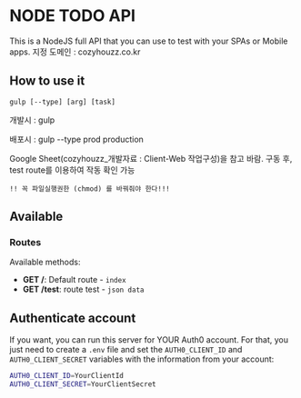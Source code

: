 # NODE TODO API
This is a NodeJS full API that you can use to test with your SPAs or Mobile apps.
지정 도메인 : cozyhouzz.co.kr

## How to use it
`gulp [--type] [arg] [task]`

개발시 : gulp

배포시 : gulp --type prod production

Google Sheet(cozyhouzz_개발자료 : Client-Web 작업구성)을 참고 바람.
구동 후, test route를 이용하여 작동 확인 가능

`!! 꼭 파일실행권한 (chmod) 를 바꿔줘야 한다!!!`


## Available

### Routes

Available methods:

* **GET /**: Default route - `index`
* **GET /test**: route test - `json data`


## Authenticate account

If you want, you can run this server for YOUR Auth0 account. For that, you just need to create a `.env` file and set the `AUTH0_CLIENT_ID` and `AUTH0_CLIENT_SECRET` variables with the information from your account:

````bash
AUTH0_CLIENT_ID=YourClientId
AUTH0_CLIENT_SECRET=YourClientSecret
````


